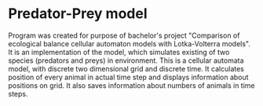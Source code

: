 # Predator-Prey model
Program was created for purpose of bachelor's project "Comparison of ecological balance cellular automaton models with Lotka-Volterra models". It is an implementation of the model, which simulates existing of two species (predators and preys) in environment. This is a cellular automata model, with discrete two dimensional grid and discrete time. It calculates position of every animal in actual time step and displays information about positions on grid. It also saves information about numbers of animals in time steps.
